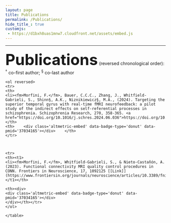 ```yaml
---
layout: page
title: Publications
permalink: /Publications/
hide_title_: true
customjs:
 - https://d1bxh8uas1mnw7.cloudfront.net/assets/embed.js
---
```

<script type='text/javascript' src='https://d1bxh8uas1mnw7.cloudfront.net/assets/embed.js'></script>
---
<!-- https://badge-docs.altmetric.com/badge-playground.html#examples-gallery -->


<style>
fm {color: #E34234;
	text-decoration-line: underline;
	font-weight: bold  
	}  
li {list-style-position: inside;
	text-align: left;
	font-weight: normal;
	}

<!-- 
t1 {text-align:left;
	font-weight:normal;
	} 
 --> 	
</style>



<font size="10"> <b>Publications</b></font> (reversed chronological order):<br>
<sup>†</sup> co-first author; <sup>§</sup> co-last author<br> 


<div id="anim">
	<table cellpadding="10">
	<p></p>

	<ol reversed>	
	<tr>
	<th>
	<li><fm>Morfini, F.</fm>, Bauer, C.C.C., Zhang, J., Whitfield-Gabrieli, S., Shinn§, A.K., Niznikiewicz§, M.A., (2024). Targeting the superior temporal gyrus with real-time fMRI neurofeedback: a pilot study of the indirect effects on self-referential processes in schizophrenia. Schizophrenia Research, 270, 358-365. <a href="https://doi.org/10.1016/j.schres.2024.06.036">https://doi.org/10.1016/j.schres.2024.06.036</a>
	</th>
	<th>	<div class='altmetric-embed' data-badge-type='donut' data-pmid='37034165'></div>	</th>
	</tr>		
	
	
	
	<tr>
	<th><t1>
	<li><fm>Morfini, F.</fm>, Whitfield-Gabrieli, S., & Nieto-Castañón, A. (2023). Functional connectivity MRI quality control procedures in CONN. Frontiers in Neuroscience, 17, 1092125 [[Link]](https://www.frontiersin.org/journals/neuroscience/articles/10.3389/fnins.2023.1092125/full)
	</t1></th>

	<th><div>
	<div class='altmetric-embed' data-badge-type='donut' data-pmid='37034165'></div>
	</div></th></tr>	
	</ol>
	
	</table>
</div>
